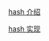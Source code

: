 
[hash 介绍](https://houbb.github.io/2018/05/30/hash#%E4%BC%98%E7%A7%80%E7%9A%84-hash-%E7%AE%97%E6%B3%95)

[hash 实现](https://houbb.github.io/2018/05/30/hash-impl)
